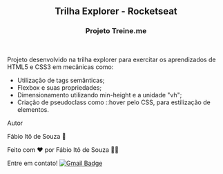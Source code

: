 <h2 align=center>
  Trilha Explorer - Rocketseat
</h2>

<h3 align=center>
  Projeto Treine.me
</h3>
<br>
<p>Projeto desenvolvido na trilha explorer para exercitar os aprendizados de HTML5 e CSS3 em mecânicas como:
 <ul>
    <li>Utilização de tags semânticas;</li>
    <li>Flexbox e suas propriedades;</li>
    <li>Dimensionamento utilizando min-height e a unidade "vh";</li>
    <li>Criação de pseudoclass como ::hover pelo CSS, para estilização de elementos.</li>
  </ul>
  
Autor

Fábio Itô de Souza 🚀

Feito com ❤️ por Fábio Itô de Souza 👋🏽 

Entre em contato!
[![Gmail Badge](https://img.shields.io/badge/-Gmail-c14438?style=flat-square&logo=Gmail&logoColor=white&link=mailto:seu_email)](mailto:fabioito3@gmail.com)
